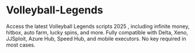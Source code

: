 # Volleyball-Legends
Access the latest Volleyball Legends scripts 2025 , including infinite money, hitbox, auto farm, lucky spins, and more. Fully compatible with Delta, Xeno, JJSploit, Azure Hub, Speed Hub, and mobile executors. No key required in most cases.
